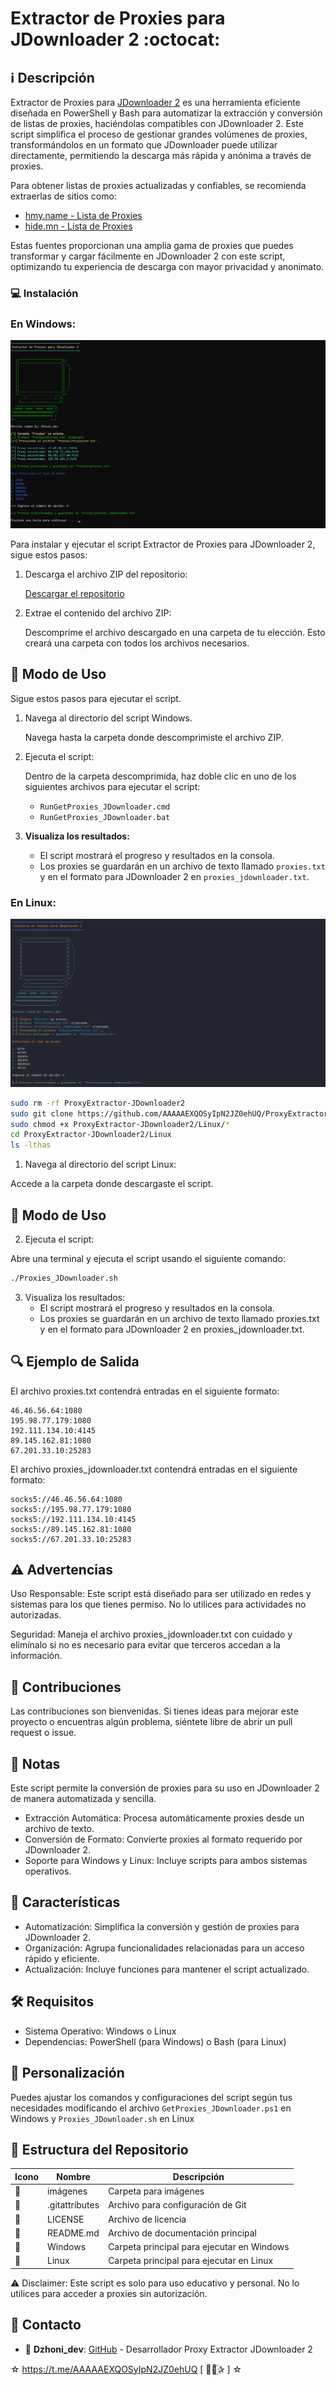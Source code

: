 ﻿# Extractor de Proxies para JDownloader 2 :octocat: 

## :information_source: Descripción
Extractor de Proxies para [JDownloader 2](https://jdownloader.org/es/download/index) es una herramienta eficiente diseñada en PowerShell y Bash para automatizar la extracción y conversión de listas de proxies, haciéndolas compatibles con JDownloader 2. Este script simplifica el proceso de gestionar grandes volúmenes de proxies, transformándolos en un formato que JDownloader puede utilizar directamente, permitiendo la descarga más rápida y anónima a través de proxies.

Para obtener listas de proxies actualizadas y confiables, se recomienda extraerlas de sitios como:
- [hmy.name - Lista de Proxies](https://hmy.name/proxy-list/)
- [hide.mn - Lista de Proxies](https://hide.mn/es/proxy-list/)

Estas fuentes proporcionan una amplia gama de proxies que puedes transformar y cargar fácilmente en JDownloader 2 con este script, optimizando tu experiencia de descarga con mayor privacidad y anonimato.

### :computer: Instalación

### En Windows:

![logo](https://github.com/AAAAAEXQOSyIpN2JZ0ehUQ/ProxyExtractor-JDownloader2/blob/main/Imagenes/ProxyExtractor-JDownloader2-Windows.png)

Para instalar y ejecutar el script Extractor de Proxies para JDownloader 2, sigue estos pasos:

1. Descarga el archivo ZIP del repositorio:

   [Descargar el repositorio](https://github.com/AAAAAEXQOSyIpN2JZ0ehUQ/Proxy-Extractor-JDownloader2/archive/refs/heads/main.zip)

2. Extrae el contenido del archivo ZIP:

   Descomprime el archivo descargado en una carpeta de tu elección. Esto creará una carpeta con todos los archivos necesarios.

## :rocket: Modo de Uso

Sigue estos pasos para ejecutar el script.

1. Navega al directorio del script Windows.

   Navega hasta la carpeta donde descomprimiste el archivo ZIP. 

2. Ejecuta el script:

   Dentro de la carpeta descomprimida, haz doble clic en uno de los siguientes archivos para ejecutar el script:

   - `RunGetProxies_JDownloader.cmd` 
   - `RunGetProxies_JDownloader.bat` 

3. **Visualiza los resultados:**

   - El script mostrará el progreso y resultados en la consola.
   - Los proxies se guardarán en un archivo de texto llamado `proxies.txt` y en el formato para JDownloader 2 en `proxies_jdownloader.txt`.

### En Linux:

![logo](https://github.com/AAAAAEXQOSyIpN2JZ0ehUQ/ProxyExtractor-JDownloader2/blob/main/Imagenes/ProxyExtractor-JDownloader2-Linux.png)

```bash
sudo rm -rf ProxyExtractor-JDownloader2
sudo git clone https://github.com/AAAAAEXQOSyIpN2JZ0ehUQ/ProxyExtractor-JDownloader2.git
sudo chmod +x ProxyExtractor-JDownloader2/Linux/*
cd ProxyExtractor-JDownloader2/Linux
ls -lthas
```

1. Navega al directorio del script Linux:

  Accede a la carpeta donde descargaste el script.

## :rocket: Modo de Uso

2. Ejecuta el script:

  Abre una terminal y ejecuta el script usando el siguiente comando:

```bash
./Proxies_JDownloader.sh
```

3. Visualiza los resultados:
   - El script mostrará el progreso y resultados en la consola.
   - Los proxies se guardarán en un archivo de texto llamado proxies.txt y en el formato para JDownloader 2 en proxies_jdownloader.txt.

## :mag: Ejemplo de Salida

El archivo proxies.txt contendrá entradas en el siguiente formato:

```plaintext
46.46.56.64:1080
195.98.77.179:1080
192.111.134.10:4145
89.145.162.81:1080
67.201.33.10:25283
```

El archivo proxies_jdownloader.txt contendrá entradas en el siguiente formato:

```plaintext
socks5://46.46.56.64:1080
socks5://195.98.77.179:1080
socks5://192.111.134.10:4145
socks5://89.145.162.81:1080
socks5://67.201.33.10:25283
```

## :warning: Advertencias

Uso Responsable: Este script está diseñado para ser utilizado en redes y sistemas para los que tienes permiso. 
No lo utilices para actividades no autorizadas.

Seguridad: Maneja el archivo proxies_jdownloader.txt con cuidado y elimínalo si no es necesario para 
evitar que terceros accedan a la información.

## :star2: Contribuciones

Las contribuciones son bienvenidas. Si tienes ideas para mejorar este proyecto o encuentras 
algún problema, siéntete libre de abrir un pull request o issue.

## :bookmark_tabs: Notas
Este script permite la conversión de proxies para su uso en JDownloader 2 de manera automatizada y sencilla.

- Extracción Automática: Procesa automáticamente proxies desde un archivo de texto.
- Conversión de Formato: Convierte proxies al formato requerido por JDownloader 2.
- Soporte para Windows y Linux: Incluye scripts para ambos sistemas operativos.

## :star2: Características 

- Automatización: Simplifica la conversión y gestión de proxies para JDownloader 2.
- Organización: Agrupa funcionalidades relacionadas para un acceso rápido y eficiente.
- Actualización: Incluye funciones para mantener el script actualizado.

## :hammer_and_wrench: Requisitos 

- Sistema Operativo: Windows o Linux
- Dependencias: PowerShell (para Windows) o Bash (para Linux)

## :memo: Personalización

Puedes ajustar los comandos y configuraciones del script según tus necesidades modificando el 
archivo `GetProxies_JDownloader.ps1` en Windows y `Proxies_JDownloader.sh` en Linux

## :open_file_folder: Estructura del Repositorio

| Icono            | Nombre              | Descripción                                |
|------------------|---------------------|--------------------------------------------|
| :file_folder:    | imágenes            | Carpeta para imágenes                      |
| :page_facing_up: | .gitattributes      | Archivo para configuración de Git          |
| :page_facing_up: | LICENSE             | Archivo de licencia                        |
| :book:           | README.md           | Archivo de documentación principal         |
| :file_folder:    | Windows             | Carpeta principal para ejecutar en Windows |
| :file_folder:    | Linux               | Carpeta principal para ejecutar en Linux   |

:warning: Disclaimer: Este script es solo para uso educativo y personal. No lo utilices para acceder a proxies sin autorización.

## :email: Contacto 
* :busts_in_silhouette: **Dzhoni_dev**: [GitHub](https://github.com/AAAAAEXQOSyIpN2JZ0ehUQ/Wifite-Utility) - Desarrollador Proxy Extractor JDownloader 2

☆ https://t.me/AAAAAEXQOSyIpN2JZ0ehUQ [  ⃘⃤꙰✰ ] ☆
